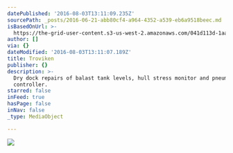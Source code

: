 ```yaml
---
datePublished: '2016-08-03T13:11:09.235Z'
sourcePath: _posts/2016-06-21-abb80cf4-a964-4352-a539-eb6a9518beec.md
isBasedOnUrl: >-
  https://the-grid-user-content.s3-us-west-2.amazonaws.com/041d113d-1aae-437c-a520-10540ba5f148.jpg
author: []
via: {}
dateModified: '2016-08-03T13:11:07.189Z'
title: Troviken
publisher: {}
description: >-
  Dry dock repairs of balast tank levels, hull stress monitor and pneumatc
  controller.
starred: false
inFeed: true
hasPage: false
inNav: false
_type: MediaObject

---
```

![](https://the-grid-user-content.s3-us-west-2.amazonaws.com/041d113d-1aae-437c-a520-10540ba5f148.jpg)